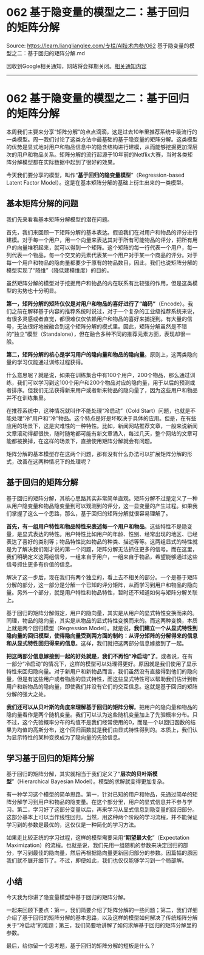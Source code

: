 # 062 基于隐变量的模型之二：基于回归的矩阵分解 

Source: https://learn.lianglianglee.com/专栏/AI技术内参/062 基于隐变量的模型之二：基于回归的矩阵分解.md

因收到Google相关通知，网站将会择期关闭。[相关通知内容](https://lumendatabase.org/notices/44265620)

---

# 062 基于隐变量的模型之二：基于回归的矩阵分解

本周我们主要来分享“矩阵分解”的点点滴滴，这是过去10年里推荐系统中最流行的一类模型。周一我们讨论了这类方法中最基础的基于隐变量的矩阵分解。这类模型的优势是显式地对用户和物品信息中的隐含结构进行建模，从而能够挖掘更加深层次的用户和物品关系。矩阵分解的流行起源于10年前的Netflix大赛，当时各类矩阵分解模型都在实际数据中起到了很好的效果。

今天我们要分享的模型，叫作“**基于回归的隐变量模型**”（Regression-based Latent Factor Model）。这是在基本矩阵分解的基础上衍生出来的一类模型。

## 基本矩阵分解的问题

我们先来看看基本矩阵分解模型的潜在问题。

首先，我们来回顾一下矩阵分解的基本表达。假设我们在对用户和物品的评分进行建模。对于每一个用户，用一个向量来表达其对于所有可能物品的评分，把所有用户的向量堆积起来，就可以得到一个矩阵。这个矩阵的每一行代表一个用户，每一列代表一个物品，每一个交叉的元素代表某一个用户对于某一个商品的评分。对于每一个用户和物品的隐向量都要少于原有的物品数目，因此，我们也说矩阵分解的模型实现了“降维”（降低建模维度）的目的。

虽然矩阵分解的模型对于挖掘用户和物品的内在联系有比较强的作用，但是这类模型的劣势也十分明显。

**第一，矩阵分解的矩阵仅仅是对用户和物品的喜好进行了“编码”**（Encode）。我们之前在解释基于内容的推荐系统时说过，对于一个复杂的工业级推荐系统来说，有很多灵感或者直觉，都很难仅仅依赖用户和物品的喜好来捕捉到。有大量的信号，无法很好地被融合到这个矩阵分解的模式里。因此，矩阵分解虽然是不错的“独立”模型（Standalone），但在融合多种不同的推荐元素方面，表现却很一般。

**第二，矩阵分解的核心是学习用户的隐向量和物品的隐向量**。原则上，这两类隐向量的学习仅能通过训练过程获得。

什么意思呢？就是说，如果在训练集合中有100个用户，200个物品，那么通过训练，我们可以学习到这100个用户和200个物品对应的隐向量，用于以后的预测或者排序。但我们无法获得新来用户或者新来物品的隐向量了，因为这些用户和物品并不在训练集里。

在推荐系统中，这种情况就叫作不能处理“冷启动”（Cold Start）问题，也就是不能处理“冷”用户和“冷”物品。这个特点是好是坏取决于具体的应用。但是，在有些应用的场景下，这是灾难性的一种特性。比如，新闻网站推荐文章，一般来说新闻文章滚动得都很快，随时随地都可能有新文章涌入，每过几天，整个网站的文章可能都被换掉，在这样的场景下，直接使用矩阵分解就会有问题。

矩阵分解的基本模型存在这两个问题，那有没有什么办法可以扩展矩阵分解的形式，改善在这两种情况下的处理呢？

## 基于回归的矩阵分解

基于回归的矩阵分解，其核心思路其实非常简单直观。矩阵分解不过是定义了一种从用户隐变量和物品隐变量到可以观测到的评分，这一显变量的产生过程。如果我们掌握了这么一个思路，那么，基于回归的矩阵分解就很容易理解了。

**首先，有一组用户特性和物品特性来表述每一个用户和物品**。这些特性不是隐变量，是显式表达的特性。用户特性比如用户的年龄、性别、经常出现的地区、已经表达了喜好的类别等；物品特性比如物品的种类、描述等等。这两组显式的特性就是为了解决我们刚才说的第一个问题，矩阵分解无法抓住更多的信号。而在这里，我们明确定义这两组信号，一组来自于用户，一组来自于物品，希望能够通过这些信号抓住更多有价值的信息。

解决了这一步后，现在我们有两个独立的，看上去不相关的部分。一个是基于矩阵分解的部分，这一部分是分解一个已知的评分矩阵，从而学习到用户和物品的隐向量。另外一个部分，就是用户特性和物品特性，暂时还不知道如何与矩阵分解关联上。

基于回归的矩阵分解假定，用户的隐向量，其实是从用户的显式特性变换而来的。同理，物品的隐向量，其实是从物品的显式特性变换而来的。而这两种变换，本质上就是两个回归模型（Regression Model）。就是说，**我们建立一个从显式特性到隐向量的回归模型，使得隐向量受到两方面的制约：从评分矩阵的分解得来的信息和从显式特性回归得来的信息**。这样，我们就把这两部分信息嫁接到了一起。

**把这两部分信息嫁接到一起的好处就是，我们不再怕“冷启动”了**。或者说，在有一部分“冷启动”的情况下，这样的模型可以处理得更好。原因就是我们使用了显示特性来回归隐向量。对于新用户和新物品而言，我们虽然没有直接得到他们的隐向量，但是有这些用户或者物品的显式特性，而这些显式特性可以帮助我们估计到新用户和新物品的隐向量，即使我们并没有它们的交互信息。这就是基于回归的矩阵分解的强大之处。

**我们还可以从贝叶斯的角度来理解基于回归的矩阵分解**。把用户的隐向量和物品的隐向量看作是两个随机变量。我们可以认为这些随机变量加上了先验概率分布。只不过，这个先验概率分布的均值不是我们经常使用的0，而是一个以回归函数的结果为均值的高斯分布，这个回归函数就是我们由显式特性得到的。本质上，我们认为显示特性的某种变换成为了隐向量的先验信息。

## 学习基于回归的矩阵分解

基于回归的矩阵分解，其实就相当于我们定义了“**层次的贝叶斯模型**”（Hierarchical Bayesian Model）。模型的求解就变得更加复杂。

有一种学习这个模型的简单思路。第一，针对已知的用户和物品，先通过简单的矩阵分解学习到用户和物品的隐变量。在这个部分里，用户的显式信息并不参与学习。第二，学习好了这部分变量以后，再来学习从显式信息到隐变量的回归部分。这部分基本上可以当作线性回归。当然，用这种两个阶段的学习流程，并不能保证学习到的参数是最优的，这仅仅是一种简化的学习方法。

如果走比较正统的学习过程，这样的模型需要采用“**期望最大化**”（Expectation Maximization）的流程。也就是说，我们先用一组随机的参数来决定回归的部分，学习到最佳的隐向量，然后再根据隐向量更新回归部分的参数。因篇幅的原因我们就不展开细节了。不过，即便如此，我们也仅仅能够学习到一个局部解。

## 小结

今天我为你讲了隐变量模型中基于回归的矩阵分解。

一起来回顾下要点：第一，我们简要介绍了矩阵分解的一些问题；第二，我们详细介绍了基于回归的矩阵分解的基本思路，以及这样的模型如何解决了传统矩阵分解关于“冷启动”的难题；第三，我们简要地讲解了如何求解基于回归的矩阵分解里的参数。

最后，给你留一个思考题，基于回归的矩阵分解的短板是什么？
